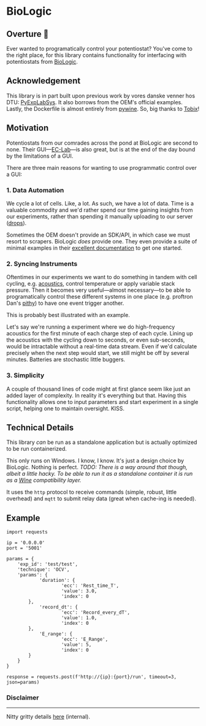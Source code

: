 # BioLogic

## Overture 🔋 

Ever wanted to programatically control your potentiostat? You've come to the right place, for this library contains functionality for interfacing with potentiostats from [BioLogic](https://www.biologic.net/).

## Acknowledgement

This library is in part built upon previous work by vores danske venner hos DTU: [PyExpLabSys](https://github.com/CINF/PyExpLabSys). It also borrows from the OEM's official examples. Lastly, the Dockerfile is almost entirely from [pywine](https://github.com/webcomics/pywine). So, big thanks to [Tobix](https://github.com/TobiX)!

## Motivation

Potentiostats from our comrades across the pond at BioLogic are second to none. Their GUI—[EC-Lab](https://www.biologic.net/support-software/ec-lab-software/)—is also great, but is at the end of the day bound by the limitations of a GUI.

There are three main reasons for wanting to use programmatic control over a GUI:

### 1. Data Automation

We cycle a lot of cells. Like, a lot. As such, we have a lot of data. Time is a valuable commodity and we'd rather spend our time gaining insights from our experiments, rather than spending it manually uploading to our server ([drops](https://github.com/dansteingart/drops)).

Sometimes the OEM doesn't provide an SDK/API, in which case we must resort to scrapers. BioLogic _does_ provide one. They even provide a suite of minimal examples in their [excellent documentation](https://www.biologic.net/support-software/ec-lab-oem-development-package/) to get one started.

### 2. Syncing Instruments

Oftentimes in our experiments we want to do something in tandem with cell cycling, e.g. [acoustics](https://github.com/steingartlab/acoustics_hardware), control temperature or apply variable stack pressure. Then it becomes very useful—almost necessary—to be able to programatically control these different systems in one place (e.g. proftron Dan's [pithy](https://github.com/dansteingart/pithy)) to have one event trigger another.

This is probably best illustrated with an example.

Let's say we're running a experiment where we do high-frequency acoustics for the first minute of each charge step of each cycle. Lining up the acoustics with the cycling down to seconds, or even sub-seconds, would be intractable without a real-time data stream. Even if we'd calculate precisely when the next step would start, we still might be off by several minutes. Batteries are stochastic little buggers.

### 3. Simplicity

A couple of thousand lines of code might at first glance seem like just an added layer of complexity. In reality it's everything but that. Having this functionality allows one to input parameters and start experiment in a single script, helping one to maintain oversight. KISS.

## Technical Details

This library _can_ be run as a standalone application but is actually optimized to be run containerized.

This only runs on Windows. I know, I know. It's just a design choice by BioLogic. Nothing is perfect. _TODO: There is a way around that though, albeit a little hacky. To be able to run it as a standalone container it is run as a [Wine](https://www.winehq.org/) compatibility layer._


It uses the `http` protocol to receive commands (simple, robust, little overhead) and `mqtt` to submit relay data (great when cache-ing is needed).


## Example

```
import requests 

ip = '0.0.0.0'
port = '5001'

params = {
    'exp_id': 'test/test',
    'technique': 'OCV',
    'params': {
            'duration': {
                    'ecc': 'Rest_time_T',
                    'value': 3.0,
                    'index': 0
        },
            'record_dt': {
                    'ecc': 'Record_every_dT',
                    'value': 1.0,
                    'index': 0
        },
            'E_range': {
                    'ecc': 'E_Range',
                    'value': 5,
                    'index': 0
        }
    }
}

response = requests.post(f'http://{ip}:{port}/run', timeout=3, json=params)

```

### Disclaimer



---

Nitty gritty details [here](https://www.notion.so/ceecnyc/BioLogic-Programmatic-Control-b380082a3afd44e4b1ea3e22fede9d11#b0960bc5f0f344bb90784f707e637745) (internal).